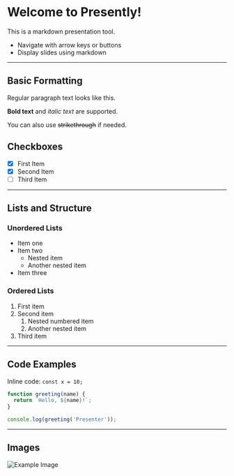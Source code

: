 # Welcome to Presently!

This is a markdown presentation tool.

* Navigate with arrow keys or buttons
* Display slides using markdown

---

## Basic Formatting

Regular paragraph text looks like this.

**Bold text** and *italic text* are supported.

You can also use ~~strikethrough~~ if needed.

## Checkboxes

 - [x] First Item
 - [x] Second Item
 - [ ] Third Item

---

## Lists and Structure

### Unordered Lists

* Item one
* Item two
  * Nested item
  * Another nested item
* Item three

### Ordered Lists

1. First item
2. Second item
   1. Nested numbered item
   2. Another nested item
3. Third item

---

## Code Examples

Inline code: `const x = 10;`

```javascript
function greeting(name) {
  return `Hello, ${name}!`;
}

console.log(greeting('Presenter'));
```

---
## Images
![Example Image](https://placehold.co/100x50)